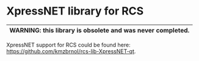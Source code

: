 XpressNET library for RCS
=========================

| WARNING: this library is obsolete and was never completed. |
| --- |

XpressNET support for RCS could be found here:
<https://github.com/kmzbrnoI/rcs-lib-XpressNET-qt>.
